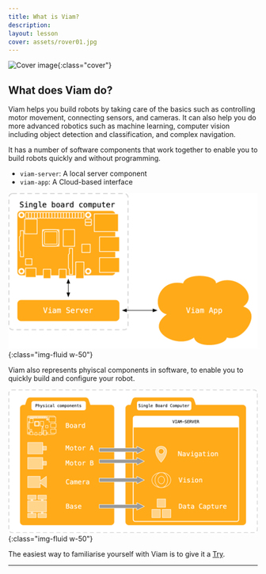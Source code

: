 ```yaml
---
title: What is Viam?
description: 
layout: lesson
cover: assets/rover01.jpg
---
```


![Cover image]({{page.cover}}){:class="cover"}

## What does Viam do?

Viam helps you build robots by taking care of the basics such as controlling motor movement, connecting sensors, and cameras. It can also help you do more advanced robotics such as machine learning, computer vision including object detection and classification, and complex navigation.

It has a number of software components that work together to enable you to build robots quickly and without programming.

- `viam-server`: A local server component
- `viam-app`: A Cloud-based interface

![Viam software architecture](assets/viam_architecture.png){:class="img-fluid w-50"}

Viam also represents phyiscal components in software, to enable you to quickly build and configure your robot.

![Viam software architecture](assets/components.png){:class="img-fluid w-50"}

The easiest way to familiarise yourself with Viam is to give it a [Try](https://docs.viam.com/try-viam/).

---
